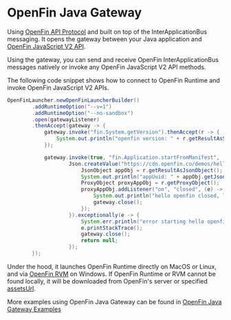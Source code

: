 # OpenFin Java Gateway


Using [OpenFin API Protocol](https://github.com/HadoukenIO/core/wiki/API-Protocol) and built on top of the InterApplicationBus messaging. It opens the gateway between your Java application and [OpenFin JavaScript V2 API](https://cdn.openfin.co/docs/javascript/stable/index.html).

Using the gateway, you can send and receive OpenFin InterApplicationBus messages natively or invoke any OpenFin JavaScript V2 API methods.

The following code snippet shows how to connect to OpenFin Runtime and invoke OpenFin JavaScript V2 APIs. 
 
```java
OpenFinLauncher.newOpenFinLauncherBuilder()
        .addRuntimeOption("--v=1")
        .addRuntimeOption("--no-sandbox")
        .open(gatewayListener)
        .thenAccept(gateway -> {
            gateway.invoke("fin.System.getVersion").thenAccept(r -> {
                System.out.println("openfin version: " + r.getResultAsString());
            });

            gateway.invoke(true, "fin.Application.startFromManifest",
                    Json.createValue("https://cdn.openfin.co/demos/hello/app.json")).thenAccept(r -> {
                        JsonObject appObj = r.getResultAsJsonObject();
                        System.out.println("appUuid: " + appObj.getJsonObject("identity").getString("uuid"));
                        ProxyObject proxyAppObj = r.getProxyObject();
                        proxyAppObj.addListener("on", "closed", (e) -> {
                            System.out.println("hello openfin closed, listener got event: " + e);
                            gateway.close();
                        });
                    }).exceptionally(e -> {
                        System.err.println("error starting hello openfin app");
                        e.printStackTrace();
                        gateway.close();
                        return null;
                    });
        });


```

Under the hood, it launches OpenFin Runtime directly on MacOS or Linux, and via [OpenFin RVM](https://developers.openfin.co/docs/runtime-version-manager) on Windows. If OpenFin Runtime or RVM cannot be found locally, it will be downloaded from OpenFin's server or specified [assetsUrl](https://developers.openfin.co/docs/hosting-runtimes-rvm-and-other-assets).  

More examples using OpenFin Java Gateway can be found in [OpenFin Java Gateway Examples](https://github.com/mijibox/openfin-java-gateway-examples)
